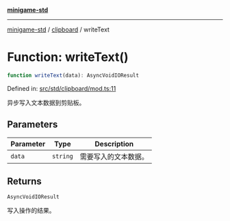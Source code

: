 [**minigame-std**](../../../README.md)

***

[minigame-std](../../../README.md) / [clipboard](../README.md) / writeText

# Function: writeText()

```ts
function writeText(data): AsyncVoidIOResult
```

Defined in: [src/std/clipboard/mod.ts:11](https://github.com/JiangJie/minigame-std/blob/c702c23d8258d9dd96d873df515d0027c84fb302/src/std/clipboard/mod.ts#L11)

异步写入文本数据到剪贴板。

## Parameters

| Parameter | Type | Description |
| ------ | ------ | ------ |
| `data` | `string` | 需要写入的文本数据。 |

## Returns

`AsyncVoidIOResult`

写入操作的结果。
